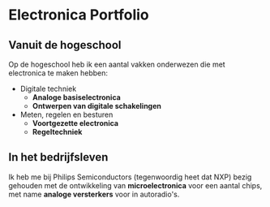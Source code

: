# Electronica Portfolio
## Vanuit de hogeschool
Op de hogeschool heb ik een aantal vakken onderwezen die met electronica te maken hebben:
- Digitale techniek
  - **Analoge basiselectronica**
  - **Ontwerpen van digitale schakelingen**
- Meten, regelen en besturen
  - **Voortgezette electronica**
  - **Regeltechniek**

## In het bedrijfsleven
Ik heb me bij Philips Semiconductors (tegenwoordig heet dat NXP) bezig gehouden met de ontwikkeling van **microelectronica** voor een aantal chips, met name **analoge versterkers** voor in autoradio's.
